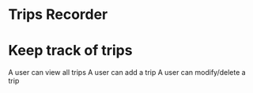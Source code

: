 # Trips Recorder

# Keep track of trips

A user can view all trips
A user can add a trip
A user can modify/delete a trip


